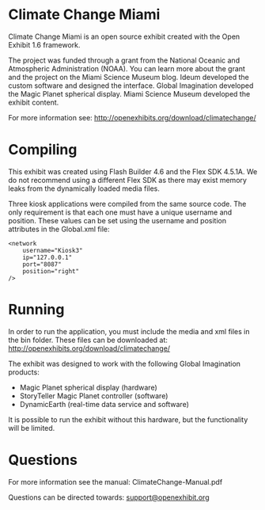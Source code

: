 # Climate Change Miami

Climate Change Miami is an open source exhibit created with the Open Exhibit 1.6 framework. 

The project was funded through a grant from the National Oceanic and Atmospheric Administration (NOAA). You can learn more about the grant and the project on the Miami Science Museum blog. Ideum developed the custom software and designed the interface. Global Imagination developed the Magic Planet spherical display. Miami Science Museum developed the exhibit content. 

For more information see: http://openexhibits.org/download/climatechange/

# Compiling

This exhibit was created using Flash Builder 4.6 and the Flex SDK 4.5.1A. We do not recommend using a different Flex SDK as there may exist memory leaks from the dynamically loaded media files.

Three kiosk applications were compiled from the same source code. The only requirement is that each one must have a unique username and position. These values can be set using the username and position attributes in the Global.xml file:

	<network 
		username="Kiosk3"
		ip="127.0.0.1"
		port="8087"
		position="right"
	/>

# Running

In order to run the application, you must include the media and xml files in the bin folder. These files can be downloaded at: http://openexhibits.org/download/climatechange/

The exhibit was designed to work with the following Global Imagination products:

- Magic Planet spherical display (hardware)
- StoryTeller Magic Planet controller (software)
- DynamicEarth (real-time data service and software)

It is possible to run the exhibit without this hardware, but the functionality will be limited.

# Questions 

For more information see the manual: ClimateChange-Manual.pdf

Questions can be directed towards: support@openexhibit.org
